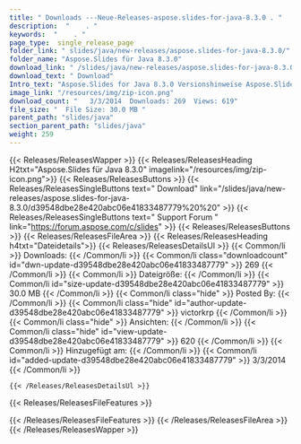 ```yaml
---
title: " Downloads ---Neue-Releases-aspose.slides-for-java-8.3.0 . "
description:  "    . " 
keywords:  "    . " 
page_type:  single_release_page
folder_link: " slides/java/new-releases/aspose.slides-for-java-8.3.0/"
folder_name: "Aspose.Slides für Java 8.3.0"
download_link: " /slides/java/new-releases/aspose.slides-for-java-8.3.0/d39548dbe28e420abc06e41833487779"
download_text: " Download"
Intro_text: "Aspose.Slides for Java 8.3.0 Versionshinweise Aspose.Slides for Java wurde aktualisiert..."
image_link: "/resources/img/zip-icon.png"
download_count: "   3/3/2014  Downloads: 269  Views: 619"
file_size: "  File Size: 30.0 MB "
parent_path: "slides/java"
section_parent_path: "slides/java"
weight: 259
---
```


{{< Releases/ReleasesWapper >}}
  {{< Releases/ReleasesHeading H2txt="Aspose.Slides für Java 8.3.0" imagelink="/resources/img/zip-icon.png">}}
  {{< Releases/ReleasesButtons >}}
    {{< Releases/ReleasesSingleButtons text=" Download" link="/slides/java/new-releases/aspose.slides-for-java-8.3.0/d39548dbe28e420abc06e41833487779%20%20" >}}
    {{< Releases/ReleasesSingleButtons text=" Support Forum " link="https://forum.aspose.com/c/slides" >}}
  {{< Releases/ReleasesButtons >}}
  {{< Releases/ReleasesFileArea >}}
    {{< Releases/ReleasesHeading h4txt="Dateidetails">}}
    {{< Releases/ReleasesDetailsUl >}}
            {{< Common/li >}} Downloads: {{< /Common/li >}}
      {{< Common/li class="downloadcount" id="dwn-update-d39548dbe28e420abc06e41833487779" >}} 269 {{< /Common/li >}}
      {{< Common/li >}} Dateigröße: {{< /Common/li >}}
      {{< Common/li id="size-update-d39548dbe28e420abc06e41833487779" >}} 30.0 MB {{< /Common/li >}} 
      {{< Common/li  class="hide" >}} Posted By: {{< /Common/li >}} 
      {{< Common/li class="hide" id="author-update-d39548dbe28e420abc06e41833487779" >}} victorkrp {{< /Common/li >}}
      {{< Common/li class="hide" >}} Ansichten: {{< /Common/li >}}
      {{< Common/li class="hide" id="view-update-d39548dbe28e420abc06e41833487779" >}} 620 {{< /Common/li >}}
      {{< Common/li >}} Hinzugefügt am: {{< /Common/li >}}
      {{< Common/li id="added-update-d39548dbe28e420abc06e41833487779" >}} 3/3/2014 {{< /Common/li >}} 

    {{< /Releases/ReleasesDetailsUl >}}

  {{< Releases/ReleasesFileFeatures >}}
      
  {{< /Releases/ReleasesFileFeatures >}}
 {{< /Releases/ReleasesFileArea >}}
{{< /Releases/ReleasesWapper >}}




